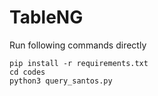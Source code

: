 # TableNG

Run following commands directly
```
pip install -r requirements.txt
cd codes
python3 query_santos.py
```
